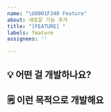 ```yaml
---
name: "\U0001F340 Feature"
about: 새로운 기능 추가
title: "[FEATURE] "
labels: feature
assignees: ''

---
```


## 💡 어떤 걸 개발하나요?


## 🗒️ 이런 목적으로 개발해요
